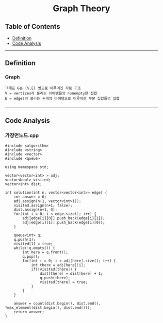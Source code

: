 <h1 align="center">
  Graph Theory
</h1>

## Table of Contents

- [Definition](#definition)
- [Code Analysis](#code_analysis)



---

## Definition <a name = "definition"></a>
### Graph
    그래프 G는 (V,E) 쌍으로 이루어진 자료 구조
    V = vertices라 불리는 아이템들의 nonempty한 집합
    E = edges라 불리는 두개의 아이템으로 이루어진 부분 집합들의 집합
### 

---
## Code Analysis <a name = "code_analysis"></a>
### 가장먼노드.cpp
    #include <algorithm>
    #include <string>
    #include <vector>
    #include <queue>

    using namespace std;

    vector<vector<int> > adj;
    vector<bool> visited;
    vector<int> dist;

    int solution(int n, vector<vector<int>> edge) {
        int answer = 0;
        adj.assign(n+1, vector<int>());
        visited.assign(n+1, false);
        dist.assign(n+1, 0);
        for(int i = 0; i < edge.size(); i++) {
            adj[edge[i][0]].push_back(edge[i][1]);
            adj[edge[i][1]].push_back(edge[i][0]);
        }
        
        queue<int> q;
        q.push(1);
        visited[1] = true;
        while(!q.empty()) {
            int here = q.front();
            q.pop();
            for(int i = 0; i < adj[here].size(); i++) {
                int there = adj[here][i];
                if(!visited[there]) {
                    dist[there] = dist[here] + 1;
                    q.push(there);
                    visited[there] = true;
                }
            }
        }
        
        answer = count(dist.begin(), dist.end(), *max_element(dist.begin(), dist.end()));
        return answer;
    }